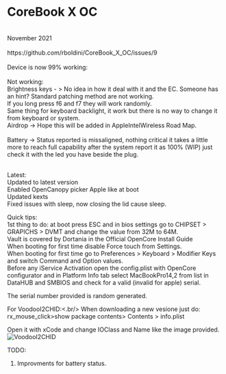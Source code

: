 # CoreBook  X   OC
<br/>
November 2021<br/>
<br/>
https://github.com/rboldini/CoreBook_X_OC/issues/9 <br/>
<br/>
Device is now 99% working:<br/>
<br/>
Not working:<br/>
Brightness keys - > No idea in how it deal with it and the EC. Someone has an hint? Standard patching method are not working.<br/>
If you long press f6 and f7 they will work randomly.<br/>
Same thing for keyboard backlight, it work but there is no way to change it from keyboard or system.
<br/>
Airdrop -> Hope this will be added in AppleIntelWireless Road Map.<br/>
<br/>
Battery -> Status reported is missaligned, nothing critical it takes a little more to reach full capability after the system report it as 100% (WIP) just check it with the led you have beside the plug.<br/>
<br/>


Latest:<br/>
Updated to latest version <br/>
Enabled OpenCanopy picker Apple like at boot<br/>
Updated kexts <br/>
Fixed issues with sleep, now closing the lid cause sleep.

Quick tips:<br/>
1st thing to do: at boot press ESC and in bios settings go to CHIPSET > GRAPICHS > DVMT and change the value from 32M to 64M.<br/>
Vault is covered by Dortania in the Official OpenCore Install Guide <br/>
When booting for first time disable Force touch from Settings.<br/>
When booting for first time go to Preferences > Keyboard > Modifier Keys and switch Command and Option values.<br/>
Before any iService Activation open the config.plist with OpenCore configurator and in Platform Info tab select MacBookPro14,2 from list in DataHUB and SMBIOS and check for a valid (invalid for apple) serial.<br/>

The serial number provided is random generated.

For VoodooI2CHID:<.br/>
When downloading a new vesione just do: <br/>
rx_mouse_click>show package contents> Contents > info.plist<br/>

Open it with xCode and change IOClass and Name like the image provided.<br/>
![VoodooI2CHID](https://user-images.githubusercontent.com/51327886/114537073-0f20ef00-9c52-11eb-9644-af826e872b7e.png)


TODO:<br/>
1.  Improvments for battery status.

